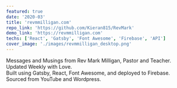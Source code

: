 ```yaml
---
featured: true
date: '2020-03'
title: 'revmmilligan.com'
repo_link: 'https://github.com/Kieran815/RevMark'
demo_link: 'https://revmmilligan.com'
techs: ['React', 'Gatsby', 'Font Awesome', 'Firebase', 'API']
cover_image: './images/revmmilligan_desktop.png'
---
```


Messages and Musings from Rev Mark Milligan, Pastor and Teacher. Updated Weekly with Love. <br/>
Built using Gatsby, React, Font Awesome, and deployed to Firebase. Sourced from YouTube and Wordpress.

